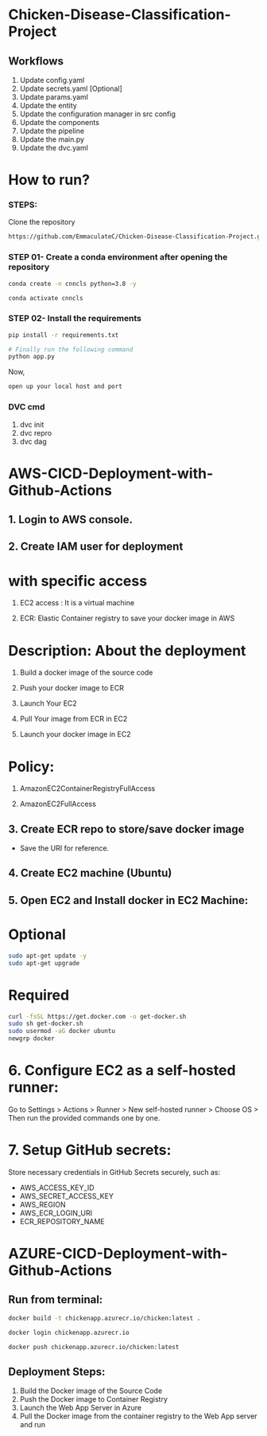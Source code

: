 # Chicken-Disease-Classification-Project

## Workflows

1. Update config.yaml
2. Update secrets.yaml [Optional]
3. Update params.yaml
4. Update the entity
5. Update the configuration manager in src config
6. Update the components
7. Update the pipeline
8. Update the main.py
9. Update the dvc.yaml

# How to run?
### STEPS:

Clone the repository

```bash
https://github.com/EmmaculateC/Chicken-Disease-Classification-Project.git
```
### STEP 01- Create a conda environment after opening the repository

```bash
conda create -n cnncls python=3.8 -y
```

```bash
conda activate cnncls
```

### STEP 02- Install the requirements
```bash
pip install -r requirements.txt
```

```bash
# Finally run the following command
python app.py
```

Now,
```bash
open up your local host and port
```

### DVC cmd

1. dvc init
2. dvc repro
3. dvc dag

# AWS-CICD-Deployment-with-Github-Actions

## 1. Login to AWS console.

## 2. Create IAM user for deployment

   # with specific access

   1. EC2 access : It is a virtual machine

   2. ECR: Elastic Container registry to save your docker image in AWS

   # Description: About the deployment

   1. Build a docker image of the source code

   2. Push your docker image to ECR

   3. Launch Your EC2

   4. Pull Your image from ECR in EC2

   5. Launch your docker image in EC2

   # Policy:

   1. AmazonEC2ContainerRegistryFullAccess

   2. AmazonEC2FullAccess

## 3. Create ECR repo to store/save docker image
   - Save the URI for reference.

## 4. Create EC2 machine (Ubuntu)

## 5. Open EC2 and Install docker in EC2 Machine:

   # Optional

   ```bash
   sudo apt-get update -y
   sudo apt-get upgrade
   ```

   # Required

   ```bash
   curl -fsSL https://get.docker.com -o get-docker.sh
   sudo sh get-docker.sh
   sudo usermod -aG docker ubuntu
   newgrp docker
   ```

# 6. Configure EC2 as a self-hosted runner:
   Go to Settings > Actions > Runner > New self-hosted runner > Choose OS > Then run the provided commands one by one.

# 7. Setup GitHub secrets:

   Store necessary credentials in GitHub Secrets securely, such as:

   - AWS_ACCESS_KEY_ID
   - AWS_SECRET_ACCESS_KEY
   - AWS_REGION
   - AWS_ECR_LOGIN_URI
   - ECR_REPOSITORY_NAME

# AZURE-CICD-Deployment-with-Github-Actions

## Run from terminal:

```bash
docker build -t chickenapp.azurecr.io/chicken:latest .

docker login chickenapp.azurecr.io

docker push chickenapp.azurecr.io/chicken:latest
```

## Deployment Steps:

1. Build the Docker image of the Source Code
2. Push the Docker image to Container Registry
3. Launch the Web App Server in Azure
4. Pull the Docker image from the container registry to the Web App server and run

